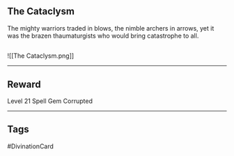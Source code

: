 ## The Cataclysm
The mighty warriors traded in blows, the nimble archers in arrows, yet it was the brazen thaumaturgists who would bring catastrophe to all.
## 
![[The Cataclysm.png]]

---
## Reward
Level 21 Spell Gem
Corrupted

---
## Tags
#DivinationCard